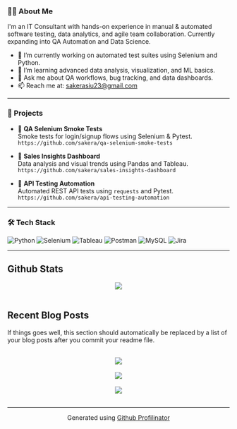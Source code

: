
### 👩‍💻 About Me

I'm an IT Consultant with hands-on experience in manual & automated software testing, data analytics, and agile team collaboration. Currently expanding into QA Automation and Data Science.

- 🔭 I’m currently working on automated test suites using Selenium and Python.
- 🌱 I’m learning advanced data analysis, visualization, and ML basics.
- 💬 Ask me about QA workflows, bug tracking, and data dashboards.
- 📫 Reach me at: [sakerasiu23@gmail.com](mailto:sakerasiu23@gmail.com)

---

### 📘 Projects

- 🔹 **QA Selenium Smoke Tests**  
  Smoke tests for login/signup flows using Selenium & Pytest.  
  `https://github.com/sakera/qa-selenium-smoke-tests`

- 🔹 **Sales Insights Dashboard**  
  Data analysis and visual trends using Pandas and Tableau.  
  `https://github.com/sakera/sales-insights-dashboard`

- 🔹 **API Testing Automation**  
  Automated REST API tests using `requests` and Pytest.  
  `https://github.com/sakera/api-testing-automation`

---

### 🛠 Tech Stack

![Python](https://img.shields.io/badge/Python-3776AB?style=for-the-badge&logo=python&logoColor=white)
![Selenium](https://img.shields.io/badge/Selenium-43B02A?style=for-the-badge&logo=selenium&logoColor=white)
![Tableau](https://img.shields.io/badge/Tableau-E97627?style=for-the-badge&logo=tableau&logoColor=white)
![Postman](https://img.shields.io/badge/Postman-FF6C37?style=for-the-badge&logo=postman&logoColor=white)
![MySQL](https://img.shields.io/badge/MySQL-4479A1?style=for-the-badge&logo=mysql&logoColor=white)
![Jira](https://img.shields.io/badge/Jira-0052CC?style=for-the-badge&logo=jira&logoColor=white)

---



## Github Stats  
<div align="center"><img src="https://github-readme-stats.vercel.app/api?username=rishavanand&show_icons=true&count_private=true&hide_border=true" align="center" /></div>  

<br/>  


## Recent Blog Posts  
<!-- BLOG-POST-LIST:START -->  
If things goes well, this section should automatically be replaced by a list of your blog posts after you commit your readme file. 
<!-- BLOG-POST-LIST:END -->  

<br/>  

<div align="center"><img src="https://rishavanand.github.io/static/images/spotify-readme-example.svg" /></div>  

<br/>  

<div align="center">
<img src="https://komarev.com/ghpvc/?username=rishavanand&&style=flat-square" align="center" />
</div>  
  

<br/>  

<div align="center">
            <a href="https://www.buymeacoffee.com/rishavanand" target="_blank" style="display: inline-block;">
                <img
                    src="https://img.shields.io/badge/Donate-Buy%20Me%20A%20Coffee-orange.svg?style=flat-square&logo=buymeacoffee" 
                    align="center"
                />
            </a></div>
<br />

----
<div align="center">Generated using <a href="https://profilinator.rishav.dev/" target="_blank">Github Profilinator</a></div>
